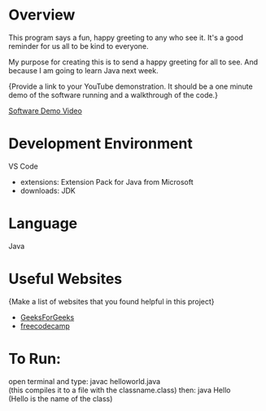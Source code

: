 # Overview

This program says a fun, happy greeting to any who see it. It's a good reminder for us all to be kind to everyone.

My purpose for creating this is to send a happy greeting for all to see. And because I am going to learn Java next week.

{Provide a link to your YouTube demonstration. It should be a one minute demo of the software running and a walkthrough of the code.}

[Software Demo Video](http://youtube.link.goes.here)

# Development Environment

VS Code

- extensions:
  Extension Pack for Java from Microsoft
- downloads:
  JDK

# Language

Java

# Useful Websites

{Make a list of websites that you found helpful in this project}

- [GeeksForGeeks](https://www.geeksforgeeks.org/java-hello-world-program/)
- [freecodecamp](https://www.freecodecamp.org/news/hello-world-in-java-example-program/)

# To Run:
open terminal and type: 
javac helloworld.java     
(this compiles it to a file with the classname.class)
then:
java Hello    
(Hello is the name of the class)